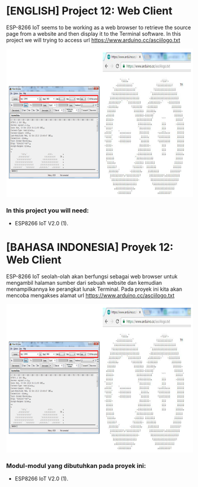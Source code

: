 # [ENGLISH] Project 12: Web Client
ESP-8266 IoT seems to be working as a web browser to retrieve the source page from a website and then display it to the Terminal software. In this project we will trying to access url https://www.arduino.cc/asciilogo.txt

<img src="/images/12_Web Client.PNG" height="400">

### In this project you will need:
* ESP8266 IoT V2.0 (1).

# [BAHASA INDONESIA] Proyek 12: Web Client
ESP-8266 IoT seolah-olah akan berfungsi sebagai web browser untuk mengambil halaman sumber dari sebuah website dan kemudian menampilkannya ke perangkat lunak Terminal. Pada proyek ini kita akan mencoba mengakses alamat url https://www.arduino.cc/asciilogo.txt

<img src="/images/12_Web Client.PNG" height="400">

### Modul-modul yang dibutuhkan pada proyek ini:
* ESP8266 IoT V2.0 (1).



